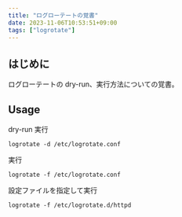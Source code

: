 ```yaml
---
title: "ログローテートの覚書"
date: 2023-11-06T10:53:51+09:00
tags: ["logrotate"]
---
```


## はじめに

ログローテートの dry-run、実行方法についての覚書。

## Usage

dry-run 実行
```shell
logrotate -d /etc/logrotate.conf
```

実行
```shell
logrotate -f /etc/logrotate.conf
```

設定ファイルを指定して実行
```shell
logrotate -f /etc/logrotate.d/httpd
```
